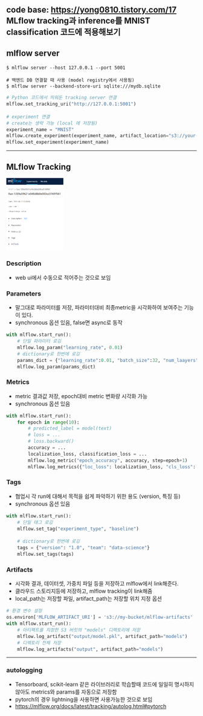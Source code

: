 code base: https://yong0810.tistory.com/17  
MLflow tracking과 inference를 MNIST classification 코드에 적용해보기
-------------------------------------------------------
## mlflow server
```
$ mlflow server --host 127.0.0.1 --port 5001
    
# 백엔드 DB 연결할 때 사용 (model registry에서 사용됨)
$ mlflow server --backend-store-uri sqlite:///mydb.sqlite
```
```python
# Python 코드에서 띄워둔 tracking server 연결
mlflow.set_tracking_uri("http://127.0.0.1:5001")
    
# experiment 연결
# create는 생략 가능 (local 에 저장됨)
experiment_name = "MNIST"
mlflow.create_experiment(experiment_name, artifact_location="s3://your-bucket")
mlflow.set_experiment(experiment_name)
```
-------------------------------------------------------

## MLflow Tracking
<img alt="img.png" src="src/img.png" width="30%"/>  

### Description
* web ui에서 수동으로 적어주는 것으로 보임

### Parameters
* 말그대로 파라미터를 저장, 파라미터대비 최종metric을 시각화하여 보여주는 기능이 있다.
* synchronous 옵션 있음, false면 async로 동작
```python
with mlflow.start_run():
    # 단일 파라미터 로깅
    mlflow.log_param("learning_rate", 0.01)
    # dictionary로 한번에 로깅
    params_dict = {"learning_rate":0.01, "batch_size":32, "num_laayers":3}
    mlflow.log_param(params_dict)
```

### Metrics
* metric 결과값 저장, epoch대비 metric 변화량 시각화 가능
* synchronous 옵션 있음
```python
with mlflow.start_run():
    for epoch in range(10):
        # predicted_label = model(text)
        # loss = ...
        # loss.backward()
        accuracy = ...
        localization_loss, classification_loss = ...
        mlflow.log_metric("epoch_accuracy", accuracy, step=epoch+1)
        mlflow.log_metrics({"loc_loss": localization_loss, "cls_loss": classification_loss}, step=epoch+1)
```

### Tags
* 협업시 각 run에 대해서 목적을 쉽게 파악하기 위한 용도 (version, 특징 등)
* synchronous 옵션 있음
```python
with mlflow.start_run():
    # 단일 태그 로깅
    mlflow.set_tag("experiment_type", "baseline")

    # dictionary로 한번에 로깅
    tags = {"version": "1.0", "team": "data-science"}
    mlflow.set_tags(tags)
```

### Artifacts
* 시각화 결과, 데이터셋, 가중치 파일 등을 저장하고 mlflow에서 link해준다.
* 클라우드 스토리지등에 저장하고, mlflow tracking이 link해줌
* local_path는 저장할 파일, artifact_path는 저장할 위치 지정 옵션

```python
# 환경 변수 설정
os.environ['MLFLOW_ARTIFACT_URI'] = 's3://my-bucket/mlflow-artifacts'
with mlflow.start_run():
    # 아티팩트를 지정한 S3 버킷의 "models" 디렉토리에 저장
    mlflow.log_artifact("output/model.pkl", artifact_path="models")
    # 디렉토리 전체 저장
    mlflow.log_artifacts("output", artifact_path="models")
```

----------------------------------------------------------------
### autologging
* Tensorboard, scikit-learn 같은 라이브러리로 학습할때 코드에 일일히 명시하지 않아도 metrics와 params를 자동으로 저장함
* pytorch의 경우 lightning을 사용하면 사용가능한 것으로 보임
* https://mlflow.org/docs/latest/tracking/autolog.html#pytorch
